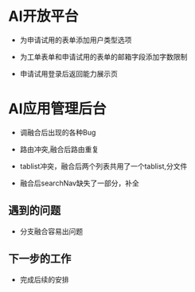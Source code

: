 # AI开放平台

- 为申请试用的表单添加用户类型选项

- 为工单表单和申请试用的表单的邮箱字段添加字数限制

- 申请试用登录后返回能力展示页

# AI应用管理后台

- 调融合后出现的各种Bug

- 路由冲突,融合后路由重复

- tablist冲突，融合后两个列表共用了一个tablist,分文件

- 融合后searchNav缺失了一部分，补全

## 遇到的问题

- 分支融合容易出问题

## 下一步的工作

- 完成后续的安排